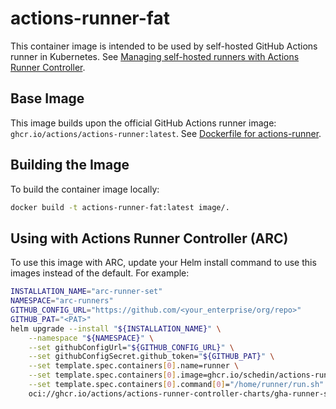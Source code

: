 # actions-runner-fat
This container image is intended to be used by self-hosted GitHub Actions runner in Kubernetes.
See [Managing self-hosted runners with Actions Runner Controller](https://docs.github.com/en/actions/hosting-your-own-runners/managing-self-hosted-runners-with-actions-runner-controller).

## Base Image
This image builds upon the official GitHub Actions runner image: `ghcr.io/actions/actions-runner:latest`. See [Dockerfile for actions-runner](https://github.com/actions/runner/tree/main/images).

## Building the Image

To build the container image locally:

```bash
docker build -t actions-runner-fat:latest image/.
```

## Using with Actions Runner Controller (ARC)

To use this image with ARC, update your Helm install command to use this images instead of the default. For example:
```bash
INSTALLATION_NAME="arc-runner-set"
NAMESPACE="arc-runners"
GITHUB_CONFIG_URL="https://github.com/<your_enterprise/org/repo>"
GITHUB_PAT="<PAT>"
helm upgrade --install "${INSTALLATION_NAME}" \
    --namespace "${NAMESPACE}" \
    --set githubConfigUrl="${GITHUB_CONFIG_URL}" \
    --set githubConfigSecret.github_token="${GITHUB_PAT}" \
    --set template.spec.containers[0].name=runner \
    --set template.spec.containers[0].image=ghcr.io/schedin/actions-runner-fat:latest \
    --set template.spec.containers[0].command[0]="/home/runner/run.sh" \
    oci://ghcr.io/actions/actions-runner-controller-charts/gha-runner-scale-set
```
